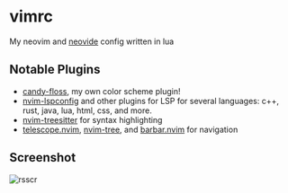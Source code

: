 # vimrc

My neovim and [neovide](https://neovide.dev/) config written in lua

## Notable Plugins
* [candy-floss](https://github.com/dec-lied/candy-floss), my own color scheme plugin!
* [nvim-lspconfig](https://github.com/neovim/nvim-lspconfig) and other plugins for LSP for several languages: c++, rust, java, lua, html, css, and more.
* [nvim-treesitter](https://github.com/nvim-treesitter/nvim-treesitter) for syntax highlighting
* [telescope.nvim](https://github.com/nvim-telescope/telescope.nvim), [nvim-tree](https://github.com/nvim-tree/nvim-tree.lua), and [barbar.nvim](https://github.com/romgrk/barbar.nvim) for navigation

## Screenshot
![rsscr](https://user-images.githubusercontent.com/103293120/212624055-e3757d51-98dd-4fcb-b920-1ec2ab6fb48e.png)
